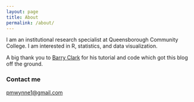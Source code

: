 ```yaml
---
layout: page
title: About
permalink: /about/
---
```


I am an institutional research specialist at Queensborough Community College. I am interested in R, statistics, and data visualization.

A big thank you to [Barry Clark](http://www.smashingmagazine.com/2014/08/build-blog-jekyll-github-pages/) for his tutorial and code which got this blog off the ground. 


### Contact me

[pmwynne1@gmail.com](mailto:pmwynne1@gmail.com)
